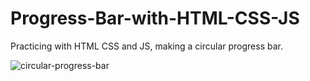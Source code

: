 # Progress-Bar-with-HTML-CSS-JS
Practicing with HTML CSS and JS, making a circular progress bar.

![circular-progress-bar](https://user-images.githubusercontent.com/83029762/132233541-cc4e9b9d-270e-4653-87a1-949b80d59013.png)

